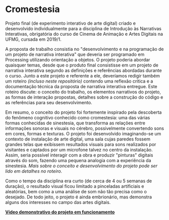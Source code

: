 # Cromestesia
Projeto final (de experimento interativo de arte digital) criado e desenvolvido individualmente para a disciplina de Introdução às Narrativas Interativas, obrigatória do curso de Cinema de Animação e Artes Digitais na UFMG, cursada em 2019/1.

A proposta de trabalho consistia no "desenvolvimento e na programação de um projeto de narrativa interativa" que deveria ser programado em Processing utilizando orientação a objetos. O projeto poderia abordar quaisquer temas, desde que o produto final consistisse em um projeto de narrativa interativa segundo as definições e referências abordadas durante o curso. Junto a este projeto e referente a ele, deveríamos redigir também um roteiro *(incluso neste repositório)* contendo uma reflexão crítica e a documentação técnica da proposta de narrativa interativa entregue. Este roteiro discute: o conceito do trabalho, os elementos narrativos do projeto, as formas de interação propostas, detalhes sobre a construção do código e as referências para seu desenvolvimento.

Em resumo, o conceito do projeto foi fortemente inspirado pela descoberta do fenômeno cognitivo conhecido como cromestesia: uma das várias formas conhecidas de sinestesia, que transforma as relações entre informações sonoras e visuais no cérebro, possivelmente convertendo sons em cores, formas e texturas. O projeto foi desenvolvido imaginando-se um contexto de instalação de arte digital, uma sala cujas paredes fossem grandes telas que exibissem resultados visuais para sons realizados por visitantes e captados por um microfone talvez no centro da instalação. Assim, seria possível interagir com a obra e produzir "pinturas" digitais através do som, fazendo uma pequena analogia com a experiência da sinestesia. *Mais sobre o conceito e desenvolvimento do projeto pode ser lido em detalhes no roteiro.*

Como o tempo da disciplina era curto (de cerca de 4 ou 5 semanas de duração), o resultado visual ficou limitado a pinceladas artificiais e aleatórias, bem como a uma análise de som não tão precisa como o desejado. De todo jeito, o projeto é ainda embrionário, mas demonstra alguns dos interesses no campo das artes digitais.

[**Vídeo demonstrativo do projeto em funcionamento**](https://drive.google.com/file/d/1p-B_8FlOVuQbnGeQnscOOkwn-Fn5py1Y/view?usp=sharing)
